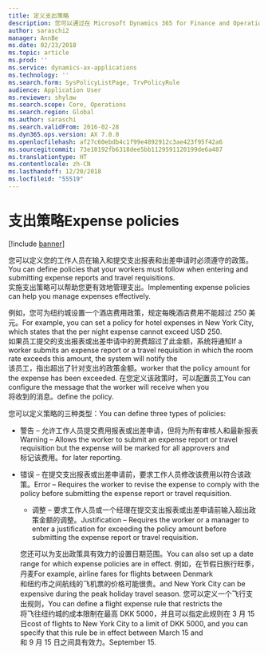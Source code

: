 ```yaml
---
title: 定义支出策略
description: 您可以通过在 Microsoft Dynamics 365 for Finance and Operations 中输入和提交费用报表和出差申请来定义工作人员必须遵守的支出策略。
author: saraschi2
manager: AnnBe
ms.date: 02/23/2018
ms.topic: article
ms.prod: ''
ms.service: dynamics-ax-applications
ms.technology: ''
ms.search.form: SysPolicyListPage, TrvPolicyRule
audience: Application User
ms.reviewer: shylaw
ms.search.scope: Core, Operations
ms.search.region: Global
ms.author: saraschi
ms.search.validFrom: 2016-02-28
ms.dyn365.ops.version: AX 7.0.0
ms.openlocfilehash: af27c60ebdb4c1f99e4892912c3ae423f95f42a6
ms.sourcegitcommit: 73e10192fb6318dee5bb1129591120199de6a487
ms.translationtype: HT
ms.contentlocale: zh-CN
ms.lasthandoff: 12/20/2018
ms.locfileid: "55519"
---
```

# <a name="expense-policies"></a><span data-ttu-id="dddf1-103">支出策略</span><span class="sxs-lookup"><span data-stu-id="dddf1-103">Expense policies</span></span>

[!include [banner](../includes/banner.md)]

<span data-ttu-id="dddf1-104">您可以定义您的工作人员在输入和提交支出报表和出差申请时必须遵守的政策。</span><span class="sxs-lookup"><span data-stu-id="dddf1-104">You can define policies that your workers must follow when entering and submitting expense reports and travel requisitions.</span></span>         
<span data-ttu-id="dddf1-105">实施支出策略可以帮助您更有效地管理支出。</span><span class="sxs-lookup"><span data-stu-id="dddf1-105">Implementing expense policies can help you manage expenses effectively.</span></span>         

<span data-ttu-id="dddf1-106">例如，您可为纽约城设置一个酒店费用政策，规定每晚酒店费用不能超过 250 美元。</span><span class="sxs-lookup"><span data-stu-id="dddf1-106">For example, you can set a policy for hotel expenses in New York City, which states that the per night expense cannot exceed USD 250.</span></span>       
<span data-ttu-id="dddf1-107">如果员工提交的支出报表或出差申请中的房费超过了此金额，系统将通知</span><span class="sxs-lookup"><span data-stu-id="dddf1-107">If a worker submits an expense report or a travel requisition in which the room rate exceeds this amount, the system will notify the</span></span>        
<span data-ttu-id="dddf1-108">该员工，指出超出了针对支出的政策金额。</span><span class="sxs-lookup"><span data-stu-id="dddf1-108">worker that the policy amount for the expense has been exceeded.</span></span> <span data-ttu-id="dddf1-109">在您定义该政策时，可以配置员工</span><span class="sxs-lookup"><span data-stu-id="dddf1-109">You can configure the message that the worker will receive when you</span></span>        
<span data-ttu-id="dddf1-110">将收到的消息。</span><span class="sxs-lookup"><span data-stu-id="dddf1-110">define the policy.</span></span>      
        
<span data-ttu-id="dddf1-111">您可以定义策略的三种类型：</span><span class="sxs-lookup"><span data-stu-id="dddf1-111">You can define three types of policies:</span></span>         
        
- <span data-ttu-id="dddf1-112">警告 – 允许工作人员提交费用报表或出差申请，但将为所有审核人和最新报表</span><span class="sxs-lookup"><span data-stu-id="dddf1-112">Warning – Allows the worker to submit an expense report or travel requisition but the expense will be marked for all approvers and</span></span>        
  <span data-ttu-id="dddf1-113">标记该费用。</span><span class="sxs-lookup"><span data-stu-id="dddf1-113">for later reporting.</span></span>        

- <span data-ttu-id="dddf1-114">错误 – 在提交支出报表或出差申请前，要求工作人员修改该费用以符合该政策。</span><span class="sxs-lookup"><span data-stu-id="dddf1-114">Error – Requires the worker to revise the expense to comply with the policy before submitting the expense report or travel requisition.</span></span>       
 
  - <span data-ttu-id="dddf1-115">调整 – 要求工作人员或一个经理在提交支出报表或出差申请前输入超出政策金额的调整。</span><span class="sxs-lookup"><span data-stu-id="dddf1-115">Justification – Requires the worker or a manager to enter a justification for exceeding the policy amount before submitting the expense report or travel requisition.</span></span>        
 
  <span data-ttu-id="dddf1-116">您还可以为支出政策具有效力的设置日期范围。</span><span class="sxs-lookup"><span data-stu-id="dddf1-116">You can also set up a date range for which expense policies are in effect.</span></span> <span data-ttu-id="dddf1-117">例如，在节假日旅行旺季，丹麦</span><span class="sxs-lookup"><span data-stu-id="dddf1-117">For example, airline fares for flights between Denmark</span></span>      
  <span data-ttu-id="dddf1-118">和纽约市之间航线的飞机票的价格可能很贵。</span><span class="sxs-lookup"><span data-stu-id="dddf1-118">and New York City can be expensive during the peak holiday travel season.</span></span> <span data-ttu-id="dddf1-119">您可以定义一个飞行支出规则，</span><span class="sxs-lookup"><span data-stu-id="dddf1-119">You can define a flight expense rule that restricts the</span></span>      
  <span data-ttu-id="dddf1-120">将飞往纽约城的成本限制在最高 DKK 5000，并且可以指定此规则在 3 月 15 日</span><span class="sxs-lookup"><span data-stu-id="dddf1-120">cost of flights to New York City to a limit of DKK 5000, and you can specify that this rule be in effect between March 15 and</span></span>      
  <span data-ttu-id="dddf1-121">和 9 月 15 日之间具有效力。</span><span class="sxs-lookup"><span data-stu-id="dddf1-121">September 15.</span></span>
